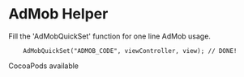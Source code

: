 AdMob Helper
============

Fill the 'AdMobQuickSet' function for one line AdMob usage.

```
    AdMobQuickSet("ADMOB_CODE", viewController, view); // DONE!
```

CocoaPods available
